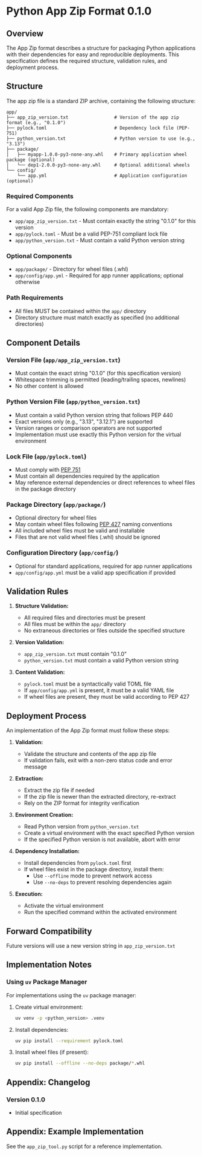 # Python App Zip Format 0.1.0

## Overview

The App Zip format describes a structure for packaging Python applications with their dependencies for easy and reproducible deployments.
This specification defines the required structure, validation rules, and deployment process.

## Structure

The app zip file is a standard ZIP archive, containing the following structure:

```
app/
├── app_zip_version.txt                 # Version of the app zip format (e.g., "0.1.0")
├── pylock.toml                         # Dependency lock file (PEP-751)
├── python_version.txt                  # Python version to use (e.g., "3.13")
├── package/
│   ├── myapp-1.0.0-py3-none-any.whl    # Primary application wheel package (optional)
│   └── dep1-2.0.0-py3-none-any.whl     # Optional additional wheels
└── config/
    └── app.yml                         # Application configuration (optional)
```

### Required Components

For a valid App Zip file, the following components are mandatory:

- `app/app_zip_version.txt` - Must contain exactly the string "0.1.0" for this version
- `app/pylock.toml` - Must be a valid PEP-751 compliant lock file
- `app/python_version.txt` - Must contain a valid Python version string

### Optional Components

- `app/package/` - Directory for wheel files (.whl)
- `app/config/app.yml` - Required for app runner applications; optional otherwise

### Path Requirements

- All files MUST be contained within the `app/` directory
- Directory structure must match exactly as specified (no additional directories)

## Component Details

### Version File (`app/app_zip_version.txt`)

- Must contain the exact string "0.1.0" (for this specification version)
- Whitespace trimming is permitted (leading/trailing spaces, newlines)
- No other content is allowed

### Python Version File (`app/python_version.txt`)

- Must contain a valid Python version string that follows PEP 440
- Exact versions only (e.g., "3.13", "3.12.1") are supported
- Version ranges or comparison operators are not supported
- Implementation must use exactly this Python version for the virtual environment

### Lock File (`app/pylock.toml`)

- Must comply with [PEP 751](https://peps.python.org/pep-0751/)
- Must contain all dependencies required by the application
- May reference external dependencies or direct references to wheel files in the package directory

### Package Directory (`app/package/`)

- Optional directory for wheel files
- May contain wheel files following [PEP 427](https://peps.python.org/pep-0427/) naming conventions
- All included wheel files must be valid and installable
- Files that are not valid wheel files (.whl) should be ignored

### Configuration Directory (`app/config/`)

- Optional for standard applications, required for app runner applications
- `app/config/app.yml` must be a valid app specification if provided

## Validation Rules

1. **Structure Validation:**

    - All required files and directories must be present
    - All files must be within the `app/` directory
    - No extraneous directories or files outside the specified structure

2. **Version Validation:**

    - `app_zip_version.txt` must contain "0.1.0"
    - `python_version.txt` must contain a valid Python version string

3. **Content Validation:**

    - `pylock.toml` must be a syntactically valid TOML file
    - If `app/config/app.yml` is present, it must be a valid YAML file
    - If wheel files are present, they must be valid according to PEP 427

## Deployment Process

An implementation of the App Zip format must follow these steps:

1. **Validation:**

    - Validate the structure and contents of the app zip file
    - If validation fails, exit with a non-zero status code and error message

2. **Extraction:**

    - Extract the zip file if needed
    - If the zip file is newer than the extracted directory, re-extract
    - Rely on the ZIP format for integrity verification

3. **Environment Creation:**

    - Read Python version from `python_version.txt`
    - Create a virtual environment with the exact specified Python version
    - If the specified Python version is not available, abort with error

4. **Dependency Installation:**

    - Install dependencies from `pylock.toml` first
    - If wheel files exist in the package directory, install them:
        - Use `--offline` mode to prevent network access
        - Use `--no-deps` to prevent resolving dependencies again

5. **Execution:**

    - Activate the virtual environment
    - Run the specified command within the activated environment

## Forward Compatibility

Future versions will use a new version string in `app_zip_version.txt`

## Implementation Notes

### Using `uv` Package Manager

For implementations using the `uv` package manager:

1. Create virtual environment:

    ```bash
    uv venv -p <python_version> .venv
    ```

2. Install dependencies:

    ```bash
    uv pip install --requirement pylock.toml
    ```

3. Install wheel files (if present):

    ```bash
    uv pip install --offline --no-deps package/*.whl
    ```

## Appendix: Changelog

### Version 0.1.0

- Initial specification

## Appendix: Example Implementation

See the `app_zip_tool.py` script for a reference implementation.
